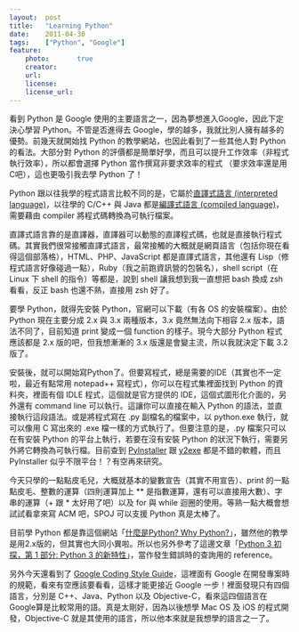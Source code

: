 ```yaml
---
layout:  post
title:   "Learning Python"
date:    2011-04-30
tags:    ["Python", "Google"]
feature:
    photo:       true
    creator:     
    url:         
    license:     
    license_url: 
---
```


看到 Python 是 Google 使用的主要語言之一，因為夢想進入Google，因此下定決心學習 Python。不管是否進得去 Google，學的越多，我就比別人擁有越多的優勢。前幾天就開始找 Python 的教學網站，也因此看到了一些其他人對 Python 的看法。大部分對 Python 的評價都是簡單好學，而且可以提升工作效率（非程式執行效率），所以都會選擇 Python 當作撰寫非要求效率的程式
（要求效率還是用C吧），這也更吸引我去學 Python 了！

Python 跟以往我學的程式語言比較不同的是，它屬於[直譯式語言 (interpreted language)](http://en.wikipedia.org/wiki/Interpreted_language)，以往學的 C/C++ 與 Java 都是[編譯式語言 (compiled language)](http://en.wikipedia.org/wiki/Compiled_language)，需要藉由 compiler 將程式碼轉換為可執行檔案。

直譯式語言靠的是直譯器，直譯器可以動態的直譯程式碼，也就是直接執行程式碼。其實我們很常接觸直譯式語言，最常接觸的大概就是網頁語言（包括你現在看得這個部落格），HTML、PHP、JavaScript 都是直譯式語言，其他還有 Lisp（修程式語言好像碰過一點），Ruby（我之前跑資訊營的包裝名），shell script（在 Linux 下 shell 的指令）等都是，說到 shell 讓我想到我一直想把 bash 換成 zsh 看看，反正 bash 也還不熟，直接用 zsh 好了。

要學 Python，就得先安裝 Python，官網可以下載（有各 OS 的安裝檔案）。由於 Python 現在主要分成 2.x 與 3.x 兩種版本，3.x 竟然無法向下相容 2.x 版本，語法不同了，目前知道 print 變成一個 function 的樣子。現今大部分 Python 程式應該都是 2.x 版的吧，但我想漸漸的 3.x 版還是會變主流，所以我就決定下載 3.2 版了。

安裝後，就可以開始寫Python了。但要寫程式，總是需要的IDE（其實也不一定啦，最近有點常用 notepad++ 寫程式），你可以在程式集裡面找到 Python 的資料夾，裡面有個 IDLE 程式，這個就是官方提供的 IDE，這個式圖形化介面的，另外還有 command line 可以執行。這讓你可以直接在輸入 Python 的語法，並直接執行這段語法。或是將程式寫在 .py 副檔名的檔案中，以 python.exe 執行，就可以像用 C 寫出來的 .exe 檔一樣的方式執行了。但要注意的是，.py 檔案只可以在有安裝 Python 的平台上執行，若要在沒有安裝 Python 的狀況下執行，需要另外將它轉換為可執行檔。目前查到 [PyInstaller](http://www.pyinstaller.org/) 跟 [y2exe](http://www.py2exe.org/) 都是不錯的軟體，而且 PyInstaller 似乎不限平台！？有空再來研究。

今天只學的一點點皮毛兒，大概就基本的變數宣告（其實不用宣告）、print 的一點點皮毛、整數的運算（四則運算加上 \*\* 是指數運算，還有可以直接用大數）、字串的運算（+ 跟 * 太好用了吧）以及 for 與 while 迴圈的使用。等熟一點大概會想試試看拿來寫 ACM 吧，SPOJ 可以支援 Python 真是太棒了。

目前學 Python 都是靠這個網站「[什麼是Python? Why Python?](http://ez2learn.com/index.php/python-tutorials)」，雖然他的教學是用2.x版的，但其實也大同小異啦。所以也另外參考了這邊文章「[Python 3 初探，第 1 部分: Python 3 的新特性](http://www.ibm.com/developerworks/cn/linux/l-python3-1/)」，當作發生錯誤時的查詢用的 reference。

另外今天還看到了 [Google Coding Style Guide](http://code.google.com/p/google-styleguide/)，這裡面有 Google 在開發專案時的規範，看來有空應該要看看，這樣才能更接近 Google 一步！裡面發現只有四個語言，分別是 C++、Java、Python 以及 Objective-C，看來這四個語言在Google算是比較常用的語。真是太剛好，因為以後想學 Mac OS 及 iOS 的程式開發，Objective-C 就是其使用的語言，所以他本來就是我想學的語言之一了。
